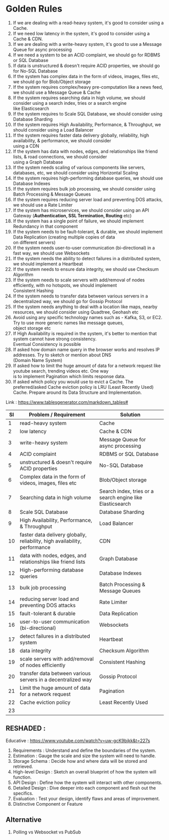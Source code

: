 # Golden Rules

1. If we are dealing with a read-heavy system, it's good to consider using a Cache.
2. If we need low latency in the system, it's good to consider using a Cache & CDN.
3. If we are dealing with a write-heavy system, it's good to use a Message Queue for async processing
4. If we need a system to be an ACID complaint, we should go for RDBMS or SQL Database
5. If data is unstructured & doesn't require ACID properties, we should go for No-SQL Database
6. If the system has complex data in the form of videos, images, files etc, we should go for Blob/Object storage
7. If the system requires complex/heavy pre-computation like a news feed, we should use a Message Queue & Cache
8. If the system requires searching data in high volume, we should consider using a search index, tries or a search engine \
   like Elasticsearch
9. If the system requires to Scale SQL Database, we should consider using Database Sharding
10. If the system requires High Availability, Performance, & Throughput, we should consider using a Load Balancer
11. If the system requires faster data delivery globally, reliability, high availability, & performance, we should consider \
    using a CDN
12. If the system has data with nodes, edges, and relationships like friend lists, & road connections, we should consider \
    using a Graph Database
13. If the system needs scaling of various components like servers, databases, etc, we should consider using Horizontal Scaling
14. If the system requires high-performing database queries, we should use Database Indexes
15. If the system requires bulk job processing, we should consider using Batch Processing & Message Queues
16. If the system requires reducing server load and preventing DOS attacks, we should use a Rate Limiter
17. If the system has microservices, we should consider using an API Gateway (**Authentication, SSL Termination, Routing** etc)
18. If the system has a single point of failure, we should implement Redundancy in that component
19. If the system needs to be fault-tolerant, & durable, we should implement Data Replication (creating multiple copies of data \
    on different servers)
20. If the system needs user-to-user communication (bi-directional) in a fast way, we should use Websockets
21. If the system needs the ability to detect failures in a distributed system, we should implement a Heartbeat
22. If the system needs to ensure data integrity, we should use Checksum Algorithm
23. If the system needs to scale servers with add/removal of nodes efficiently, with no hotspots, we should implement \
    Consistent Hashing
24. If the system needs to transfer data between various servers in a decentralized way, we should go for Gossip Protocol
25. If the system needs anything to deal with a location like maps, nearby resources, we should consider using Quadtree, Geohash etc
26. Avoid using any specific technology names such as - Kafka, S3, or EC2. Try to use more generic names like message queues,\
    object storage etc
27. If High Availability is required in the system, it's better to mention that system cannot have strong consistency. \
    Eventual  Consistency is possible
28. If asked how domain name query in the browser works and resolves IP addresses. Try to sketch or mention about DNS \
    (Domain Name System)
29. If asked how to limit the huge amount of data for a network request like youtube search, trending videos etc. One way \
    is to implement Pagination which limits response data.
30. If asked which policy you would use to evict a Cache. The preferred/asked Cache eviction policy is LRU (Least Recently Used) \
    Cache. Prepare around its Data Structure and Implementation.


Link : https://www.tablesgenerator.com/markdown_tables#

| Sl  | Problem / Requirement | Solution |
|-----|-----------------------|---|
| 1   | read-heavy system     | Cache |
| 2   | low latency           | Cache & CDN |
| 3   | write-heavy system    | Message Queue for async processing |
| 4   | ACID complaint        | RDBMS or SQL Database |
| 5   | unstructured & doesn't require ACID properties | No-SQL Database |
| 6   | Complex data in the form of videos, images, files etc | Blob/Object storage |
| 7   | Searching data in high volume | Search index, tries or a search engine like Elasticsearch |
| 8   | Scale SQL Database | Database Sharding |
| 9   | High Availability, Performance, & Throughput | Load Balancer |
| 10  | faster data delivery globally, reliability, high availability, performance | CDN |
| 11  | data with nodes, edges, and relationships like friend lists | Graph Database |
| 12  | High-performing database queries | Database Indexes |
| 13  | bulk job processing | Batch Processing & Message Queues |
| 14  | reducing server load and preventing DOS attacks | Rate Limiter |
| 15  | fault-tolerant & durable | Data Replication |
| 16  | user-to-user communication (bi-directional) | Websockets |
| 17  | detect failures in a distributed system | Heartbeat |
| 18  | data integrity | Checksum Algorithm |
| 19  | scale servers with add/removal of nodes efficiently | Consistent Hashing |
| 20  | transfer data between various servers in a decentralized way | Gossip Protocol |
| 21  | Limit the huge amount of data for a network request | Pagination |
| 22  | Cache eviction policy | Least Recently Used |
| 23  | |     |

## RESHADED :

Educative : https://www.youtube.com/watch?v=uw-gcK9bjkk&t=227s

1) Requirements : Understand and define the boundaries of the system.
2) Estimation : Gauge the scale and size the system will need to handle.
3) Storage Schema : Decide how and where data will be stored and retrieved.
4) High-level Design : Sketch an overall blueprint of how the system will function.
5) API Design : Define how the system will interact with other components.
6) Detailed Design : Dive deeper into each component and flesh out the specifics.
7) Evaluation : Test your design, identify flaws and areas of improvement.
8) Distinctive Component or Feature

## Alternative
1. Polling vs Websocket vs PubSub
